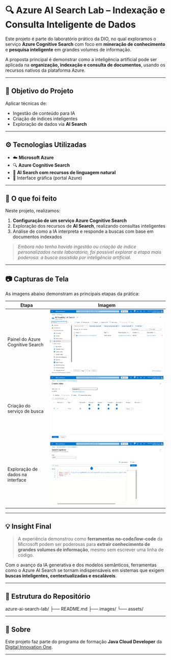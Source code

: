 # 🔍 Azure AI Search Lab – Indexação e Consulta Inteligente de Dados

Este projeto é parte do laboratório prático da DIO, no qual exploramos o serviço **Azure Cognitive Search** com foco em **mineração de conhecimento** e **pesquisa inteligente** em grandes volumes de informação.

A proposta principal é demonstrar como a inteligência artificial pode ser aplicada na **organização, indexação e consulta de documentos**, usando os recursos nativos da plataforma Azure.

---

## 🧠 Objetivo do Projeto

Aplicar técnicas de:
- Ingestão de conteúdo para IA
- Criação de índices inteligentes
- Exploração de dados via **AI Search**

---

## ⚙️ Tecnologias Utilizadas

- ☁️ **Microsoft Azure**
- 🔍 **Azure Cognitive Search**
- 🤖 **AI Search com recursos de linguagem natural**
- 🧾 Interface gráfica (portal Azure)

---

## 🚀 O que foi feito

Neste projeto, realizamos:

1. **Configuração de um serviço Azure Cognitive Search**
2. Exploração dos recursos de **AI Search**, realizando consultas inteligentes
3. Análise de como a IA interpreta e responde a buscas com base em documentos indexados

> *Embora não tenha havido ingestão ou criação de índice personalizados neste laboratório, foi possível explorar a etapa mais poderosa: a busca assistida por inteligência artificial.*

---

## 📷 Capturas de Tela

As imagens abaixo demonstram as principais etapas da prática:

| Etapa | Imagem |
|------|--------|
| Painel do Azure Cognitive Search | ![Painel](images/painel-azure.png) |
| Criação do serviço de busca | ![Criação](images/criacao-servico.png) |
| Exploração de dados na interface | ![Exploração](images/exploracao-dados.png) |

---

## 💡 Insight Final

> A experiência demonstrou como **ferramentas no-code/low-code** da Microsoft podem ser poderosas para **extrair conhecimento de grandes volumes de informação**, mesmo sem escrever uma linha de código.

Com o avanço da IA generativa e dos modelos semânticos, ferramentas como o Azure AI Search se tornam indispensáveis em sistemas que exigem **buscas inteligentes, contextualizadas e escaláveis**.

---

## 📁 Estrutura do Repositório

azure-ai-search-lab/
├── README.md
├── images/
└── assets/

---

## 🧠 Sobre

Este projeto faz parte do programa de formação **Java Cloud Developer** da [Digital Innovation One](https://www.dio.me/).

---
